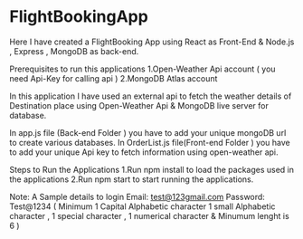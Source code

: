 # FlightBookingApp
Here I have created a FlightBooking App using React as Front-End & Node.js , Express , MongoDB as back-end.

Prerequisites to run this applications
1.Open-Weather Api account ( you need Api-Key for calling api )
2.MongoDB Atlas account


In this application I have used an external api to fetch the weather details of Destination place using Open-Weather Api & MongoDB live server for database.

In app.js file (Back-end Folder ) you have to add your unique mongoDB url to create various databases.
In OrderList.js file(Front-end Folder ) you have to add your unique Api key to fetch information using open-weather api.

Steps to Run the Applications
1.Run npm install to load the packages used in the applications
2.Run npm start to start running the applications.

Note:
A Sample details to login
Email: test@123gmail.com
Password: Test@1234 ( Minimum 1 Capital Alphabetic character 1 small Alphabetic character , 1 special character , 1 numerical character & Minumum lenght is 6 )
